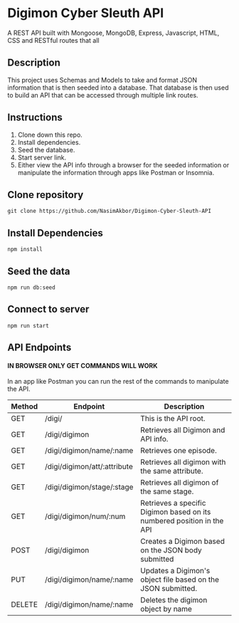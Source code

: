 # Digimon Cyber Sleuth API 

A REST API built with Mongoose, MongoDB, Express, Javascript, HTML, CSS and RESTful routes that all

## Description

This project uses Schemas and Models to take and format JSON information that is then seeded into a database. That database is then used to build an API that can be accessed through multiple link routes.

## Instructions

1) Clone down this repo.
2) Install dependencies.
3) Seed the database.
4) Start server link.
5) Either view the API info through a browser for the seeded information or manipulate the information through apps like Postman or Insomnia.

## Clone repository

```
git clone https://github.com/NasimAkbor/Digimon-Cyber-Sleuth-API
```

## Install Dependencies

```
npm install 
```

## Seed the data

```
npm run db:seed
```

## Connect to server
```
npm run start
````

## API Endpoints
#### IN BROWSER ONLY GET COMMANDS WILL WORK
In an app like Postman you can run the rest of the commands to manipulate the API.

| Method | Endpoint         | Description             |
| ------ | ---------------- | ----------------------- |
| GET    | /digi/             | This is the API root.   |
| GET    | /digi/digimon   | Retrieves all Digimon and API info. |
| GET    | /digi/digimon/name/:name| Retrieves one episode.  |
| GET    | /digi/digimon/att/:attribute| Retrieves all digimon with the same attribute.  |
| GET    | /digi/digimon/stage/:stage| Retrieves all digimon of the same stage.  |
| GET    | /digi/digimon/num/:num| Retrieves a specific Digimon based on its numbered position in the API  |
| POST  | /digi/digimon   | Creates a Digimon based on the JSON body submitted   |
| PUT    | /digi/digimon/name/:name| Updates a Digimon's object file based on the JSON submitted.    |
| DELETE | /digi/digimon/name/:name | Deletes the digimon object by name    |
